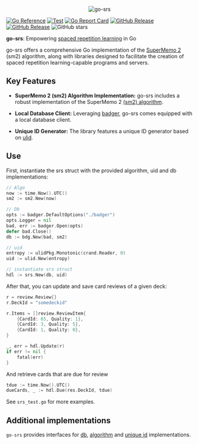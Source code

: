 <p align="center"><img alt="go-srs" src="logo.png"/></p>

[![Go Reference](https://pkg.go.dev/badge/github.com/revelaction/go-srs)](https://pkg.go.dev/github.com/revelaction/go-srs)
[![Test](https://github.com/revelaction/go-srs/actions/workflows/test.yml/badge.svg)](https://github.com/revelaction/go-srs/actions/workflows/test.yml)
[![Go Report Card](https://goreportcard.com/badge/github.com/revelaction/go-srs)](https://goreportcard.com/report/github.com/revelaction/go-srs)
[![GitHub Release](https://img.shields.io/github/v/release/revelaction/go-srs?style=flat)]()
[![GitHub Release](https://img.shields.io/badge/built_with-Go-00ADD8.svg?style=flat)]()
![GitHub stars](https://img.shields.io/github/stars/revelaction/go-srs?style=social)

**go-srs**: Empowering [spaced repetition learning](https://en.wikipedia.org/wiki/Spaced_repetition) in Go

go-srs offers a comprehensive Go implementation of the [SuperMemo 2](https://www.supermemo.com/english/ol/sm2.htm) (sm2) algorithm, along with libraries designed to facilitate the creation of spaced repetition
learning-capable programs and servers.

## Key Features 

- **SuperMemo 2 (sm2) Algorithm Implementation:** go-srs includes a robust implementation of the SuperMemo 2 [(sm2) algorithm](algo/sm2/sm2.go).

- **Local Database Client:** Leveraging [badger](https://github.com/outcaste-io/badger), go-srs comes equipped with a local database client.

- **Unique ID Generator:** The library features a unique ID generator based on [ulid](https://github.com/oklog/ulid).

## Use

First, instantiate the srs struct with the provided algorithm, uid and db implementations:

```go
// Algo
now := time.Now().UTC()
sm2 := sm2.New(now)

// Db
opts := badger.DefaultOptions("./badger")
opts.Logger = nil
bad, err := badger.Open(opts)
defer bad.Close()
db := bdg.New(bad, sm2)

// uid
entropy := ulidPkg.Monotonic(crand.Reader, 0)
uid := ulid.New(entropy)

// instantiate srs struct
hdl := srs.New(db, uid)
```


After that, you can update and save card reviews of a given deck:

```go
r = review.Review{}
r.DeckId = "somedeckid"

r.Items = []review.ReviewItem{
    {CardId: 65, Quality: 1},
    {CardId: 3, Quality: 5},
    {CardId: 1, Quality: 0},
}

_, err = hdl.Update(r)
if err != nil {
    fatal(err)
}
```


And retrieve cards that are due for review

```go
tdue := time.Now().UTC()
dueCards, _ := hdl.Due(res.DeckId, tdue)
```


See `srs_test.go` for more examples.

## Additional implementations

`go-srs` provides interfaces for [db](db/db.go), [algorithm](algo/algo.go) and
[unique id](uid/uid.go) implementations.

